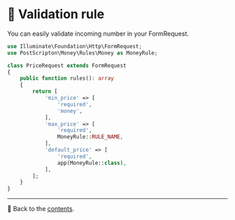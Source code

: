 # 🚨 Validation rule

You can easily validate incoming number in your FormRequest.

```php
use Illuminate\Foundation\Http\FormRequest;
use PostScripton\Money\Rules\Money as MoneyRule;

class PriceRequest extends FormRequest
{
    public function rules(): array
    {
        return [
            'min_price' => [
                'required',
                'money',
            ],
            'max_price' => [
                'required',
                MoneyRule::RULE_NAME,
            ],
            'default_price' => [
                'required',
                app(MoneyRule::class),
            ],
        ];
    }
}
```

---

📌 Back to the [contents](/README.md#table-of-contents).
